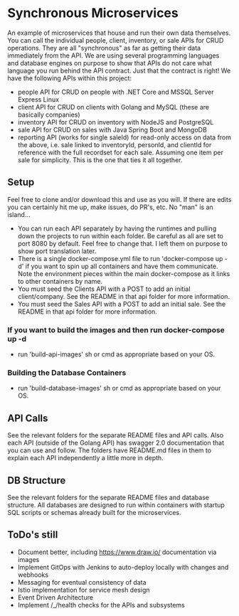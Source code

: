 # Synchronous Microservices
An example of microservices that house and run their own data themselves.  You can call the individual people, client, inventory, or sale APIs for CRUD operations.  They are all "synchronous" as far as getting their data immediately from the API. We are using several programming languages and database engines on purpose to show that APIs do not care what language you run behind the API contract. Just that the contract is right! We have the following APIs within this project:
* people API for CRUD on people with .NET Core and MSSQL Server Express Linux
* client API for CRUD on clients with Golang and MySQL (these are basically companies)
* inventory API for CRUD on inventory with NodeJS and PostgreSQL
* sale API for CRUD on sales with Java Spring Boot and MongoDB
* reporting API (works for single saleId) for read-only access on data from the above, i.e. sale linked to inventoryId, personId, and clientId for reference with the full recordset for each sale. Assuming one item per sale for simplicity. This is the one that ties it all together.

## Setup

Feel free to clone and/or download this and use as you will. If there are edits you can certainly hit me up, make issues, do PR's, etc. No "man" is an island...

* You can run each API separately by having the runtimes and pulling down the projects to run within each folder. Be careful as all are set to port 8080 by default. Feel free to change that. I left them on purpose to show port translation later. 
* There is a single docker-compose.yml file to run 'docker-compose up -d' if you want to spin up all containers and have them communicate. Note the environment pieces within the main docker-compose as it links to other containers by name.
* You must seed the Clients API with a POST to add an initial client/company. See the README in that api folder for more information.
* You must seed the Sales API with a POST to add an initial sale. See the README in that api folder for more information.

### If you want to build the images and then run docker-compose up -d
* run 'build-api-images' sh or cmd as appropriate based on your OS.

### Building the Database Containers
* run 'build-database-images' sh or cmd as appropriate based on your OS.

## API Calls

See the relevant folders for the separate README files and API calls. Also each API (outside of the Golang API) has swagger 2.0 documentation that you can use and follow. The folders have README.md files in them to explain each API independently a little more in depth.

## DB Structure

See the relevant folders for the separate README files and database structure. All databases are designed to run within containers with startup SQL scripts or
schemas already built for the microservices. 

## ToDo's still
* Document better, including https://www.draw.io/ documentation via images
* Implement GitOps with Jenkins to auto-deploy locally with changes and webhooks
* Messaging for eventual consistency of data
* Istio implementation for service mesh design
* Event Driven Architecture
* Implement /_/health checks for the APIs and subsystems
